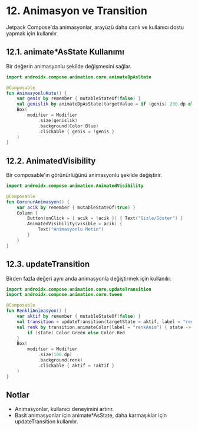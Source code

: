 # 12. Animasyon ve Transition

Jetpack Compose'da animasyonlar, arayüzü daha canlı ve kullanıcı dostu yapmak için kullanılır.

## 12.1. animate*AsState Kullanımı
Bir değerin animasyonlu şekilde değişmesini sağlar.
```kotlin
import androidx.compose.animation.core.animateDpAsState

@Composable
fun AnimasyonluKutu() {
    var genis by remember { mutableStateOf(false) }
    val genislik by animateDpAsState(targetValue = if (genis) 200.dp else 100.dp)
    Box(
        modifier = Modifier
            .size(genislik)
            .background(Color.Blue)
            .clickable { genis = !genis }
    )
}
```

## 12.2. AnimatedVisibility
Bir composable'ın görünürlüğünü animasyonlu şekilde değiştirir.
```kotlin
import androidx.compose.animation.AnimatedVisibility

@Composable
fun GorunurAnimasyon() {
    var acik by remember { mutableStateOf(true) }
    Column {
        Button(onClick = { acik = !acik }) { Text("Gizle/Göster") }
        AnimatedVisibility(visible = acik) {
            Text("Animasyonlu Metin")
        }
    }
}
```

## 12.3. updateTransition
Birden fazla değeri aynı anda animasyonla değiştirmek için kullanılır.
```kotlin
import androidx.compose.animation.core.updateTransition
import androidx.compose.animation.core.tween

@Composable
fun RenkliAnimasyon() {
    var aktif by remember { mutableStateOf(false) }
    val transition = updateTransition(targetState = aktif, label = "renk")
    val renk by transition.animateColor(label = "renkAnim") { state ->
        if (state) Color.Green else Color.Red
    }
    Box(
        modifier = Modifier
            .size(100.dp)
            .background(renk)
            .clickable { aktif = !aktif }
    )
}
```

## Notlar
- Animasyonlar, kullanıcı deneyimini artırır.
- Basit animasyonlar için animate*AsState, daha karmaşıklar için updateTransition kullanılır. 